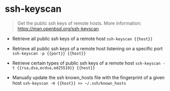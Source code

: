# ssh-keyscan
> Get the public ssh keys of remote hosts.
> More information: <https://man.openbsd.org/ssh-keyscan>.

- Retrieve all public ssh keys of a remote host
`ssh-keyscan {{host}}`

- Retrieve all public ssh keys of a remote host listening on a specific port
`ssh-keyscan -p {{port}} {{host}}`

- Retrieve certain types of public ssh keys of a remote host
`ssh-keyscan -t {{rsa,dsa,ecdsa,ed25519}} {{host}}`

- Manually update the ssh known_hosts file with the fingerprint of a given host
`ssh-keyscan -H {{host}} >> ~/.ssh/known_hosts`
